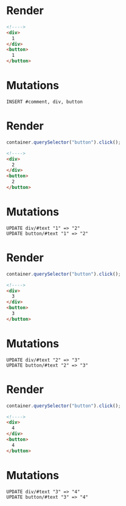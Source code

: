 # Render
```html
<!---->
<div>
  1
</div>
<button>
  1
</button>
```

# Mutations
```
INSERT #comment, div, button
```

# Render
```js
container.querySelector("button").click();
```
```html
<!---->
<div>
  2
</div>
<button>
  2
</button>
```

# Mutations
```
UPDATE div/#text "1" => "2"
UPDATE button/#text "1" => "2"
```

# Render
```js
container.querySelector("button").click();
```
```html
<!---->
<div>
  3
</div>
<button>
  3
</button>
```

# Mutations
```
UPDATE div/#text "2" => "3"
UPDATE button/#text "2" => "3"
```

# Render
```js
container.querySelector("button").click();
```
```html
<!---->
<div>
  4
</div>
<button>
  4
</button>
```

# Mutations
```
UPDATE div/#text "3" => "4"
UPDATE button/#text "3" => "4"
```